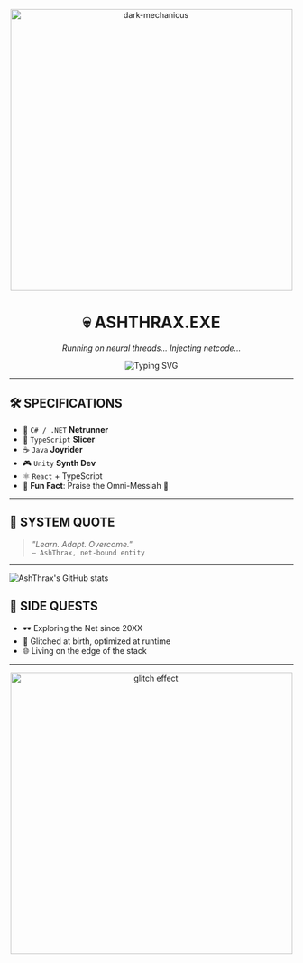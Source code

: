 <!-- README - Cyberpunk 2077 Inspired -->

<p align="center">
  <img src="https://media1.tenor.com/m/zw3HWomJs3YAAAAd/darktide-adeptus-mechanicus.gif" alt="dark-mechanicus" width="500"/>
</p>

<h1 align="center">
  💀 ASHTHRAX.EXE
</h1>

<p align="center">
  <em>Running on neural threads... Injecting netcode...</em>
</p>

<p align="center">
  <img src="https://readme-typing-svg.demolab.com?font=Orbitron&size=22&duration=3000&color=FCEE09&center=true&vCenter=true&width=500&lines=Jacking+into+Night+City...;Establishing+link...;System+Armed+%26+Online." alt="Typing SVG" />
</p>

---

## 🛠️ SPECIFICATIONS

- 🧠 `C# / .NET` **Netrunner**
- 🧪 `TypeScript` **Slicer**
- ☕ `Java` **Joyrider**
- 🎮 `Unity` **Synth Dev**
- ⚛️ `React` + TypeScript
- 🤖 **Fun Fact**: Praise the Omni-Messiah 🔧

---

## 💬 SYSTEM QUOTE

> _"Learn. Adapt. Overcome."_  
> `— AshThrax, net-bound entity`

---
![AshThrax's GitHub stats](https://github-readme-stats.vercel.app/api?username=AshThrax&show_icons=true&theme=radical)
## 🧠 SIDE QUESTS

- 🕶️ Exploring the Net since 20XX  
- 🧬 Glitched at birth, optimized at runtime  
- 🌐 Living on the edge of the stack

---

<p align="center">
  <img src="https://media.giphy.com/media/h9dYbS3FzTDo0/giphy.gif" alt="glitch effect" width="500"/>
</p>
